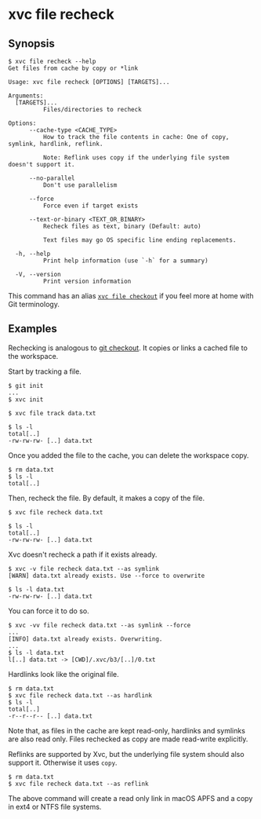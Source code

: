 # xvc file recheck

## Synopsis

```console
$ xvc file recheck --help
Get files from cache by copy or *link

Usage: xvc file recheck [OPTIONS] [TARGETS]...

Arguments:
  [TARGETS]...
          Files/directories to recheck

Options:
      --cache-type <CACHE_TYPE>
          How to track the file contents in cache: One of copy, symlink, hardlink, reflink.
          
          Note: Reflink uses copy if the underlying file system doesn't support it.

      --no-parallel
          Don't use parallelism

      --force
          Force even if target exists

      --text-or-binary <TEXT_OR_BINARY>
          Recheck files as text, binary (Default: auto)
          
          Text files may go OS specific line ending replacements.

  -h, --help
          Print help information (use `-h` for a summary)

  -V, --version
          Print version information

```


This command has an alias [`xvc file checkout`](/ref/xvc-file-checkout.md) if you feel more at home with Git terminology.

## Examples

Rechecking is analogous to [git checkout](https://git-scm.com/docs/git-checkout). 
It copies or links a cached file to the workspace. 


Start by tracking a file. 

```console
$ git init
...
$ xvc init

$ xvc file track data.txt

$ ls -l
total[..]
-rw-rw-rw- [..] data.txt

```

Once you added the file to the cache, you can delete the workspace copy.


```console
$ rm data.txt
$ ls -l
total[..]

```

Then, recheck the file. By default, it makes a copy of the file.

```console
$ xvc file recheck data.txt

$ ls -l
total[..]
-rw-rw-rw- [..] data.txt

```

Xvc doesn't recheck a path if it exists already.

```console
$ xvc -v file recheck data.txt --as symlink
[WARN] data.txt already exists. Use --force to overwrite

$ ls -l data.txt
-rw-rw-rw- [..] data.txt

```

You can force it to do so.

```console
$ xvc -vv file recheck data.txt --as symlink --force
...
[INFO] data.txt already exists. Overwriting.
...
$ ls -l data.txt
l[..] data.txt -> [CWD]/.xvc/b3/[..]/0.txt

```

Hardlinks look like the original file. 

```console
$ rm data.txt
$ xvc file recheck data.txt --as hardlink
$ ls -l
total[..]
-r--r--r-- [..] data.txt

```

Note that, as files in the cache are kept read-only, hardlinks and symlinks are also read only. Files rechecked as copy are made read-write explicitly.

Reflinks are supported by Xvc, but the underlying file system should also support it. 
Otherwise it uses `copy`. 

```console
$ rm data.txt
$ xvc file recheck data.txt --as reflink
```

The above command will create a read only link in macOS APFS and a copy in ext4 or NTFS file systems. 
